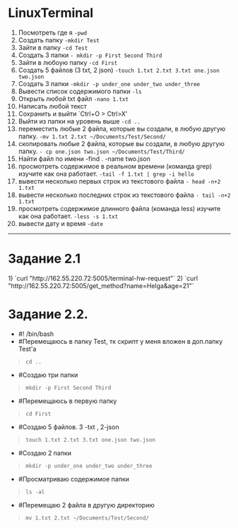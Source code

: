 # LinuxTerminal

1) Посмотреть где я `-pwd`
2) Создать папку `-mkdir Test`
3) Зайти в папку `-cd Test`
4) Создать 3 папки `- mkdir -p First Second Third`
5) Зайти в любоую папку `-cd First`
6) Создать 5 файлов (3 txt, 2 json) `-touch 1.txt 2.txt 3.txt one.json two.json`
7) Создать 3 папки `-mkdir -p under_one under_two under_three`
8) Вывести список содержимого папки `-ls`
9) Открыть любой txt файл `-nano 1.txt`
10) Написать любой текст 
11) Сохранить и выйти `Ctrl+O > Ctrl>X'
12) Выйти из папки на уровень выше `-cd ..`
13) переместить любые 2 файла, которые вы создали, в любую другую папку. `-mv 1.txt 2.txt ~/Documents/Test/Second/`
14) скопировать любые 2 файла, которые вы создали, в любую другую папку. `- cp one.json two.json ~/Documents/Test/Third/`
15) Найти файл по имени -find . -name two.json
16) просмотреть содержимое в реальном времени (команда grep) изучите как она работает. `-tail -f 1.txt | grep -i hello`
17) вывести несколько первых строк из текстового файла `- head -n+2 1.txt`
18) вывести несколько последних строк из текстового файла `- tail -n+2 1.txt`
19) просмотреть содержимое длинного файла (команда less) изучите как она работает. `-less -s 1.txt`
20) вывести дату и время `-date`
***

<h1> Задание 2.1 </h1>
1) `curl "http://162.55.220.72:5005/terminal-hw-request"`
2) `curl "http://162.55.220.72:5005/get_method?name=Helga&age=21"`

<h1> Задание 2.2. </h1>

- #! /bin/bash 
- #Перемещаюсь в папку Test, тк скрипт у меня вложен в доп.папку Test'a
> `cd ..`

- #Создаю три папки
>`mkdir -p First Second Third`

- #Перемещаюсь в первую папку
>`cd First`

- #Создаю 5 файлов. 3 -txt , 2-json 
>`touch 1.txt 2.txt 3.txt one.json two.json`

- #Создаю 2 папки
>`mkdir -p under_one under_two under_three`

- #Просматриваю содержимое папки
>`ls -al`

- #Перемещаю 2 файла в другую директорию
>`mv 1.txt 2.txt ~/Documents/Test/Second/`
